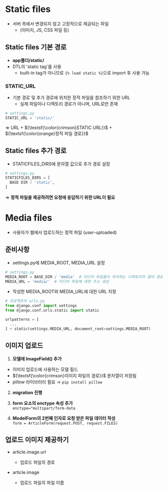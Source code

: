 # Static files
- 서버 측에서 변경되지 않고 고정적으로 제공되는 파일
  - (이미지, JS, CSS 파일 등)

## Static files 기본 경로
- **app폴더/static/**
- DTL의 'static tag'를 사용
  - built-in tag가 아니므로 `{% load static %}`으로 import 후 사용 가능

### STATIC_URL
- 기본 경로 및 추가 경로에 위치한 정적 파일을 참조하기 위한 URL
  - 실제 파일이나 디렉토리 경로가 아니며, URL로만 존재

```py
# settings.py
STATIC_URL = 'static/'
```

⇒ URL + ${\textsf{\color{crimson}STATIC URL}}$ + ${\textsf{\color{orange}정적 파일 경로}}$

## Static files 추가 경로
- STATICFILES_DIRS에 문자열 값으로 추가 경로 설정<br>

```py
# settings.py
STATICFILES_DIRS = [
  BASE DIR / 'static',
]
```

⇒ **정적 파일을 제공하려면 요청에 응답하기 위한 URL이 필요**

# Media files
- 사용자가 웹에서 업로드하는 정적 파일 (user-uploaded)

## 준비사항
- settings.py에 MEDIA_ROOT, MEDIA_URL 설정
```py
# settings.py
MEDIA_ROOT = BASE_DIR / 'media'  # 미디어 파일들이 위치하는 디렉토리의 절대 경로
MEDIA_URL = 'media/'  # 미디어 파일에 대한 주소 생성
```

- 작성한 MEDIA_ROOT와 MEDIA_URL에 대한 URL 지정
```py
# 프로젝트의 urls.py
from django.conf import settings
from django.conf.urls.static import static

urlpatterns = [
  ...
] + static(settings.MEDIA_URL, document_root=settings.MEDIA_ROOT)
```

## 이미지 업로드
1. **모델에 ImageField() 추가**
  - 이미지 업로드에 사용하는 모델 필드
  - ${\textsf{\color{crimson}이미지 파일의 경로}}$ 문자열이 저장됨
  - pillow 라이브러리 필요 → `pip install pillow`

2. **migration 진행**

3. **form 요소의 enctype 속성 추가**<br>
`enctype="multipart/form-data`

4. **ModelForm의 2번째 인자로 요청 받은 파일 데이터 작성**<br>
`form = ArticleForm(request.POST, request.FILES)`

## 업로드 이미지 제공하기
- article.image.url
  - 업로드 파일의 경로

- article.image
  - 업로드 파일의 파일 이름